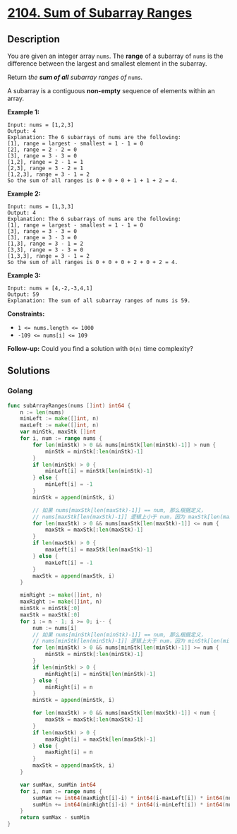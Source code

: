 # [2104. Sum of Subarray Ranges](https://leetcode-cn.com/problems/sum-of-subarray-ranges/)

## Description


You are given an integer array `nums`. The **range** of a subarray of `nums` is the difference between the largest and smallest element in the subarray.

Return *the **sum of all** subarray ranges of* `nums`*.*

A subarray is a contiguous **non-empty** sequence of elements within an array.

 

**Example 1:**

```
Input: nums = [1,2,3]
Output: 4
Explanation: The 6 subarrays of nums are the following:
[1], range = largest - smallest = 1 - 1 = 0 
[2], range = 2 - 2 = 0
[3], range = 3 - 3 = 0
[1,2], range = 2 - 1 = 1
[2,3], range = 3 - 2 = 1
[1,2,3], range = 3 - 1 = 2
So the sum of all ranges is 0 + 0 + 0 + 1 + 1 + 2 = 4.
```

**Example 2:**

```
Input: nums = [1,3,3]
Output: 4
Explanation: The 6 subarrays of nums are the following:
[1], range = largest - smallest = 1 - 1 = 0
[3], range = 3 - 3 = 0
[3], range = 3 - 3 = 0
[1,3], range = 3 - 1 = 2
[3,3], range = 3 - 3 = 0
[1,3,3], range = 3 - 1 = 2
So the sum of all ranges is 0 + 0 + 0 + 2 + 0 + 2 = 4.
```

**Example 3:**

```
Input: nums = [4,-2,-3,4,1]
Output: 59
Explanation: The sum of all subarray ranges of nums is 59.
```

 

**Constraints:**

- `1 <= nums.length <= 1000`
- `-109 <= nums[i] <= 109`

 

**Follow-up:** Could you find a solution with `O(n)` time complexity?







## Solutions

<!-- tabs:start -->

### **Golang**

```go
func subArrayRanges(nums []int) int64 {
    n := len(nums)
    minLeft := make([]int, n)
    maxLeft := make([]int, n)
    var minStk, maxStk []int
    for i, num := range nums {
        for len(minStk) > 0 && nums[minStk[len(minStk)-1]] > num {
            minStk = minStk[:len(minStk)-1]
        }
        if len(minStk) > 0 {
            minLeft[i] = minStk[len(minStk)-1]
        } else {
            minLeft[i] = -1
        }
        minStk = append(minStk, i)

        // 如果 nums[maxStk[len(maxStk)-1]] == num, 那么根据定义，
        // nums[maxStk[len(maxStk)-1]] 逻辑上小于 num，因为 maxStk[len(maxStk)-1] < i
        for len(maxStk) > 0 && nums[maxStk[len(maxStk)-1]] <= num {
            maxStk = maxStk[:len(maxStk)-1]
        }
        if len(maxStk) > 0 {
            maxLeft[i] = maxStk[len(maxStk)-1]
        } else {
            maxLeft[i] = -1
        }
        maxStk = append(maxStk, i)
    }

    minRight := make([]int, n)
    maxRight := make([]int, n)
    minStk = minStk[:0]
    maxStk = maxStk[:0]
    for i := n - 1; i >= 0; i-- {
        num := nums[i]
        // 如果 nums[minStk[len(minStk)-1]] == num, 那么根据定义，
        // nums[minStk[len(minStk)-1]] 逻辑上大于 num，因为 minStk[len(minStk)-1] > i
        for len(minStk) > 0 && nums[minStk[len(minStk)-1]] >= num {
            minStk = minStk[:len(minStk)-1]
        }
        if len(minStk) > 0 {
            minRight[i] = minStk[len(minStk)-1]
        } else {
            minRight[i] = n
        }
        minStk = append(minStk, i)

        for len(maxStk) > 0 && nums[maxStk[len(maxStk)-1]] < num {
            maxStk = maxStk[:len(maxStk)-1]
        }
        if len(maxStk) > 0 {
            maxRight[i] = maxStk[len(maxStk)-1]
        } else {
            maxRight[i] = n
        }
        maxStk = append(maxStk, i)
    }

    var sumMax, sumMin int64
    for i, num := range nums {
        sumMax += int64(maxRight[i]-i) * int64(i-maxLeft[i]) * int64(num)
        sumMin += int64(minRight[i]-i) * int64(i-minLeft[i]) * int64(num)
    }
    return sumMax - sumMin
}
```

<!-- tabs:end -->